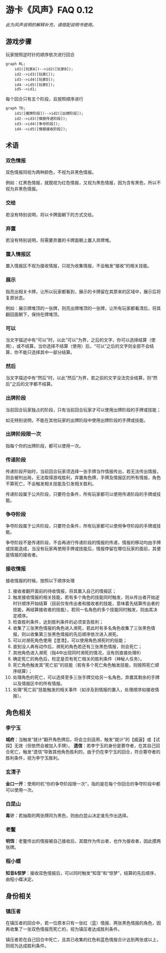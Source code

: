 # 游卡《风声》FAQ 0.12

*此为风声说明的解释补充，请搭配说明书使用。*

## 游戏步骤

玩家按照逆时针的顺序依次进行回合

```mermaid
graph RL;
    id1([玩家A])-->id2([玩家B]);
    id2-->id3([玩家C]);
    id3-->id4([玩家D]);
    id4-->id5([玩家E]);
    id5-->id1;
```

每个回合只有五个阶段，且按照顺序进行

```mermaid
graph TD;
    id1([摸牌阶段])-->id2([出牌阶段]);
    id2-->id3([情报传递阶段]);
    id3-->id4([争夺阶段]);
    id4-->id5([情报接收阶段]);
```

## 术语

### 双色情报

双色情报同视为两种颜色，不视为非黑色情报。

例如：红黑色情报，就既视为红色情报，又视为黑色情报，因为含有黑色，所以不视为非黑色情报。

### 交给

若没有特别说明，将以卡牌面朝下的方式交给。

### 弃置

若没有特别说明，将需要弃置的卡牌面朝上置入弃牌堆。

### 置入情报区

置入情报区不视为接收情报，只视为收集情报，不会触发“接收”的相关技能。

### 展示

指亮出相关卡牌，让所以玩家都看到，展示的卡牌留在其原来的区域中，展示后将复原状态。

例如：展示牌堆顶的一张牌，则亮出牌堆顶的一张牌，让所有玩家都看清后，将其翻回面朝下，保持在牌堆顶。

### 可以

当文字描述中有“可以”时，以此“可以”为界，之后的文字，你可以选择结算（使用），或不结算。当你选择不结算（使用）后，“可以”之后的文字则全部不会结算，你不能只选择其中一部分结算。

### 然后

当文字描述中有“然后”时，以此“然后”为界，若之前的文字没法完全结算，则“然后”之后的文字都不结算。

### 出牌阶段

当前回合玩家独占的阶段，只有当前回合玩家才可以使用出牌阶段的手牌或技能；

如无特别说明，不能在其他玩家的出牌阶段中使用出牌阶段的手牌或技能。

### 出牌阶段限一次

指每个你的出牌阶段，都可以使用一次。

### 传递阶段

传递阶段开始时，当前回合玩家须选择一张手牌当作情报传出，若无法传出情报，则会被判出局，无法取得游戏胜利，弃置角色牌，手牌及情报区的所有情报，角色不算死亡，不会触发相关技能及引发相关胜利。

传递阶段属于公共阶段，只要符合条件，所有玩家都可以使用传递阶段的手牌或技能。

### 争夺阶段

争夺阶段属于公共阶段，只要符合条件，所有玩家都可以使用争夺阶段的手牌或技能。

争夺阶段不是传递阶段，不会再进行传递阶段的情报的传递，情报的移动均由手牌或技能造成，当没有玩家再使用手牌或技能后，情报停留在哪位玩家的面前，其便是情报的接收者。

### 接收情报

接收情报的时候，按照以下顺序处理

1. 接收者翻开面前的待收情报，将其置入自己的情报区；
2. 触发接收情报的相关技能，若有多个角色的技能同时触发，则从传出者开始逆时针顺序开始结算（目前仅有传出者和接收者的技能，意味着先结算传出者的技能，再结算接收者的技能），若同一名角色的多个技能同时触发，则由其决定顺序。
3. 检查胜利条件，达到胜利条件的必须宣告胜利；
4. 收集了三张黑色情报的角色进入濒死，若此时有多名角色收集了三张黑色情报，则以收集第三张黑色情报的先后顺序依次进入濒死。
5. 可以对濒死角色使用【澄清】，可以使用角色濒死时的技能；
6. 直到没人再有动作后，濒死的角色若还有三张黑色情报，则会死亡；
7. 其他角色进入濒死（指4中出现同时濒死的情况，没有则直接处理8）
8. 确定死亡的角色后，检定是否有死亡相关的胜利条件（神秘人任务）。
9. 死亡角色触发其“死亡前”的技能（若有多个死亡角色触发技能，则按照死亡顺序结算）；
10. 处理角色的死亡，可以选择至多三张手牌交给另一名角色，弃置其剩余的手牌以及情报区中的所有情报。
11. 处理“死亡前”技能触发的相关事件（如涉及到情报的置入，处理顺序如接收情报）。

## 角色相关

### 李宁玉

**城府**：当触发“就计”翻开角色牌后，将会立刻适用，触发“就计”的【威逼】或【试探】无效（但依然会被加入手牌）。
**遗信**：若李宁玉的身份是篡夺者，在其自己回合死亡，触发“遗信”导致其他角色胜利的，由于仍在李宁玉的回合，符合篡夺者的胜利条件，视为李宁玉胜利。

### 玄清子

**金口一开**：使用时机“你的争夺阶段限一次”，指的是在每个你回合的争夺阶段中都可以使用一次。

### 白昆山

**毒计**：若抽取的两张牌同为黑色，则由白昆山决定谁先作出选择。

### 老鳖

**明饵**：老鳖传出的情报被自己接收后，其既作为传出者，也作为接收者，因此摸两张牌。

### 程小蝶

**知音&惊梦**：接收双色情报后，可以同时触发“知音”和“惊梦”，结算的先后顺序，由程小蝶决定。

## 身份相关

### 镇压者

在镇压者的回合中，若一位原本只有一张红（蓝）情报、两张黑色情报的角色，因再收集了一张双色情报而死亡的，视为镇压者达成胜利条件。

镇压者若在自己回合中死亡，且其已收集的红色和蓝色情报合计达到两张或以上，则视为达成胜利条件。
